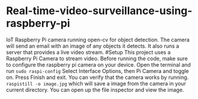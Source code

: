 # Real-time-video-surveillance-using-raspberry-pi
IoT Raspberry Pi camera running open-cv for object detection. The camera will send an email with an image of any objects it detects. It also runs a server that provides a live video stream.
#Setup
This project uses a Raspberry Pi Camera to stream video. Before running the code, make sure to configure the raspberry pi camera on your device.
Open the terminal and run
```sudo raspi-config```
Select Interface Options, then Pi Camera and toggle on. Press Finish and exit.
You can verify that the camera works by running.
```raspistill -o image.jpg```
which will save a image from the camera in your current directory. You can open up the file inspector and view the image.
